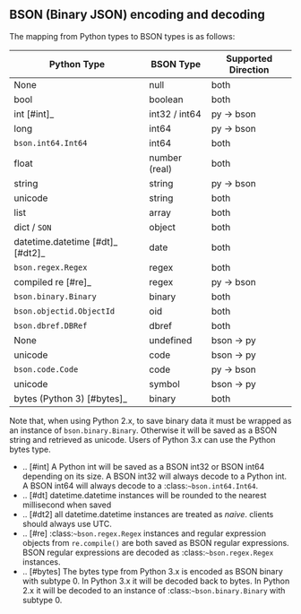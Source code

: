 ## BSON (Binary JSON) encoding and decoding

The mapping from Python types to BSON types is as follows:

|Python Type |BSON Type | Supported Direction
|---|---|---|
None|                                     null|           both
bool|                                     boolean|        both
int [#int]_ |                             int32 / int64|  py -> bson
long|                                     int64|          py -> bson
`bson.int64.Int64`|                       int64|          both
float|                                    number (real)|  both
string|                                   string|         py -> bson
unicode|                                  string|         both
list|                                     array|          both
dict / `SON`|                             object|         both
datetime.datetime [#dt]_ [#dt2]_|         date|           both
`bson.regex.Regex`|                       regex|          both
compiled re [#re]_|                       regex|          py -> bson
`bson.binary.Binary`|                     binary|         both
`bson.objectid.ObjectId`|                 oid|            both
`bson.dbref.DBRef`|                       dbref|          both
None|                                     undefined|      bson -> py
unicode|                                  code|           bson -> py
`bson.code.Code`|                         code|           py -> bson
unicode|                                  symbol|         bson -> py
bytes (Python 3) [#bytes]_|               binary|         both


Note that, when using Python 2.x, to save binary data it must be wrapped as
an instance of `bson.binary.Binary`. Otherwise it will be saved as a BSON
string and retrieved as unicode. Users of Python 3.x can use the Python bytes
type.

* .. [#int] A Python int will be saved as a BSON int32 or BSON int64 depending
   on its size. A BSON int32 will always decode to a Python int. A BSON
   int64 will always decode to a :class:`~bson.int64.Int64`.
* .. [#dt] datetime.datetime instances will be rounded to the nearest
   millisecond when saved
* .. [#dt2] all datetime.datetime instances are treated as *naive*. clients
   should always use UTC.
* .. [#re] :class:`~bson.regex.Regex` instances and regular expression
   objects from ``re.compile()`` are both saved as BSON regular expressions.
   BSON regular expressions are decoded as :class:`~bson.regex.Regex`
   instances.
* .. [#bytes] The bytes type from Python 3.x is encoded as BSON binary with
   subtype 0. In Python 3.x it will be decoded back to bytes. In Python 2.x
   it will be decoded to an instance of :class:`~bson.binary.Binary` with
   subtype 0.